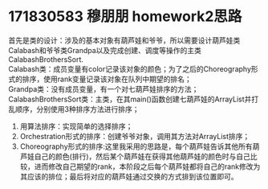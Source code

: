 # 171830583 穆朋朋 homework2思路
首先是类的设计：涉及的基本对象有葫芦娃和爷爷，所以需要设计葫芦娃类Calabash和爷爷类Grandpa以及完成创建、调度等操作的主类CalabashBrothersSort.  
Calabash类：成员变量有color记录该对象的颜色；为了之后的Choreography形式的排序，使用rank变量记录该对象在队列中期望的排名；  
Grandpa类：没有成员变量，有一个对七葫芦娃排序的方法；  
CalabashBrothersSort类：主类，在其main()函数创建七葫芦娃的ArrayList并打乱顺序，分别使用3种排序方法进行排序；  

1. 用算法排序：实现简单的选择排序；
2. Orchestration形式的排序：创建爷爷对象，调用其方法对ArrayList排序；
3. Choreography形式的排序:这里我采用的思路是，每个葫芦娃告诉其他所有葫芦娃自己的颜色(排行)，然后某个葫芦娃在获得其他葫芦娃的颜色时与自己比较，进而修改自己期望的rank，本阶段之后每个葫芦娃都将自己的rank修改为其应该的排位；最后将对应的葫芦娃通过交换的方式排到该位置即可。